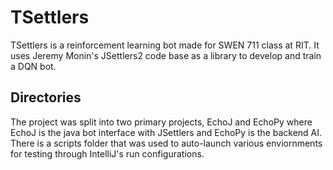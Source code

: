 # TSettlers

TSettlers is a reinforcement learning bot made for SWEN 711 class at RIT. It
uses Jeremy Monin's JSettlers2 code base as a library to develop and train a
DQN bot.

## Directories

The project was split into two primary projects, EchoJ and EchoPy where EchoJ
is the java bot interface with JSettlers and EchoPy is the backend AI. There is
a scripts folder that was used to auto-launch various enviornments for testing
through IntelliJ's run configurations.
